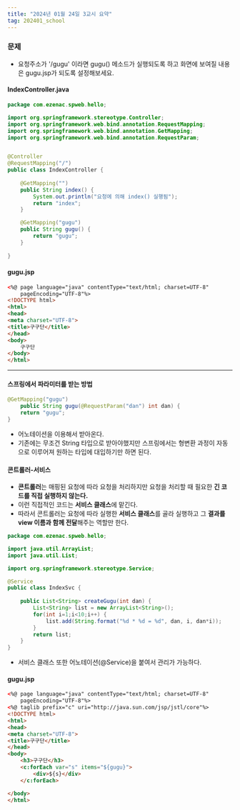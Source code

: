 ```yaml
---
title: "2024년 01월 24일 3교시 요약"
tag: 202401_school
---
```


### 문제

- 요청주소가 '/gugu' 이라면 gugu() 메소드가 실행되도록 하고 화면에 보여질 내용은 gugu.jsp가 되도록 설정해보세요.


#### IndexController.java

```java
package com.ezenac.spweb.hello;

import org.springframework.stereotype.Controller;
import org.springframework.web.bind.annotation.RequestMapping;
import org.springframework.web.bind.annotation.GetMapping;
import org.springframework.web.bind.annotation.RequestParam;


@Controller
@RequestMapping("/")
public class IndexController {
	
	@GetMapping("")
	public String index() {
		System.out.println("요청에 의해 index() 실행됨");
		return "index";
	}

	@GetMapping("gugu")
	public String gugu() {
		return "gugu";
	}
	
}
``` 

#### gugu.jsp

```html
<%@ page language="java" contentType="text/html; charset=UTF-8"
    pageEncoding="UTF-8"%>
<!DOCTYPE html>
<html>
<head>
<meta charset="UTF-8">
<title>구구단</title>
</head>
<body>
	구구단
</body>
</html>
```

---

#### 스프링에서 파라미터를 받는 방법

```java
@GetMapping("gugu")
	public String gugu(@RequestParam("dan") int dan) {
    return "gugu";
}
```

- 어노테이션을 이용해서 받아온다. 
- 기존에는 무조건 String 타입으로 받아야했지만 스프링에서는 형변환 과정이 자동으로 이루어져 원하는 타입에 대입하기만 하면 된다.

#### 콘트롤러-서비스

- **콘트롤러**는 매핑된 요청에 따라 요청을 처리하지만 요청을 처리할 때 필요한 **긴 코드를 직접 실행하지 않는다.** 
- 이런 직접적인 코드는 **서비스 클래스**에 맡긴다. 
- 따라서 콘트롤러는 요청에 따라 실행한 **서비스 클래스**를 골라 실행하고 그 **결과를 view 이름과 함께 전달**해주는 역할만 한다. 

```java
package com.ezenac.spweb.hello;

import java.util.ArrayList;
import java.util.List;

import org.springframework.stereotype.Service;

@Service
public class IndexSvc {
	
	public List<String> createGugu(int dan) {
		List<String> list = new ArrayList<String>();
		for(int i=1;i<10;i++) {
			list.add(String.format("%d * %d = %d", dan, i, dan*i));
		}
		return list;
	}
}
```

- 서비스 클래스 또한 어노테이션(@Service)을 붙여서 관리가 가능하다.

#### gugu.jsp

```html
<%@ page language="java" contentType="text/html; charset=UTF-8"
    pageEncoding="UTF-8"%>
<%@ taglib prefix="c" uri="http://java.sun.com/jsp/jstl/core"%>
<!DOCTYPE html>
<html>
<head>
<meta charset="UTF-8">
<title>구구단</title>
</head>
<body>
	<h3>구구단</h3>
	<c:forEach var="s" items="${gugu}">
		<div>${s}</div>
	</c:forEach>

</body>
</html>
```
